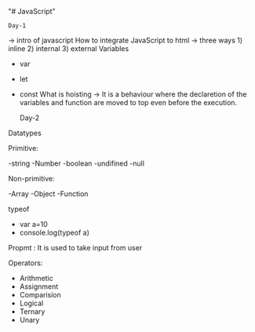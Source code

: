 "# JavaScript" 

    Day-1
        
-> intro of javascript
How to integrate JavaScript to html
-> three ways
    1) inline
    2) internal
    3) external
Variables
  - var
  - let
  - const
What is hoisting
-> It is a behaviour where the declaretion of the variables and function are moved to top even before the execution.

    Day-2

Datatypes

Primitive:

-string
-Number
-boolean
-undifined
-null

Non-primitive:

-Array
-Object
-Function

typeof
- var a=10
- console.log(typeof a)

Propmt : It is used to take input from user

Operators:
- Arithmetic
- Assignment
- Comparision
- Logical
- Ternary
- Unary

